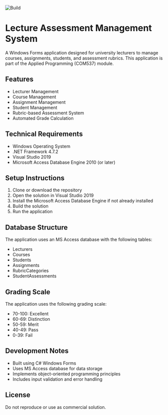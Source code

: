 ![Build](https://github.com/vgrund/Lecturer-Assessment-Management/actions/workflows/ci.yml/badge.svg)

# Lecture Assessment Management System

A Windows Forms application designed for university lecturers to manage courses, assignments, students, and assessment rubrics. This application is part of the Applied Programming (COM537) module.

## Features

- Lecturer Management
- Course Management
- Assignment Management
- Student Management
- Rubric-based Assessment System
- Automated Grade Calculation

## Technical Requirements

- Windows Operating System
- .NET Framework 4.7.2
- Visual Studio 2019
- Microsoft Access Database Engine 2010 (or later)

## Setup Instructions

1. Clone or download the repository
2. Open the solution in Visual Studio 2019
3. Install the Microsoft Access Database Engine if not already installed
4. Build the solution
5. Run the application

## Database Structure

The application uses an MS Access database with the following tables:

- Lecturers
- Courses
- Students
- Assignments
- RubricCategories
- StudentAssessments

## Grading Scale

The application uses the following grading scale:

- 70-100: Excellent
- 60-69: Distinction
- 50-59: Merit
- 40-49: Pass
- 0-39: Fail

## Development Notes

- Built using C# Windows Forms
- Uses MS Access database for data storage
- Implements object-oriented programming principles
- Includes input validation and error handling

## License

Do not reproduce or use as commercial solution.
